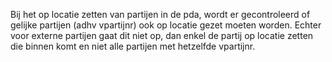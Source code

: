 Bij het op locatie zetten van partijen in de pda, wordt er gecontroleerd of gelijke partijen (adhv vpartijnr) ook op locatie gezet moeten worden. Echter voor externe partijen gaat dit niet op, dan enkel de partij op locatie zetten die binnen komt en niet alle partijen met hetzelfde vpartijnr.